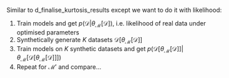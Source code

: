 Similar to d_finalise_kurtosis_results except we want to do it with likelihood:

1. Train models and get $p(\mathcal{D} | \theta_\mathcal{M}[\mathcal{D}])$, i.e. likelihood of real data under optimised parameters
2. Synthetically generate $K$ datasets $\mathcal{D}[\theta_\mathcal{M}[\mathcal{D}]]$
3. Train models on $K$ synthetic datasets and get $p(\mathcal{D}[\theta_\mathcal{M}[\mathcal{D}]] | \theta_\mathcal{M}[\mathcal{D}[\theta_\mathcal{M}[\mathcal{D}]]])$
4. Repeat for $\mathcal{M}'$ and compare...

